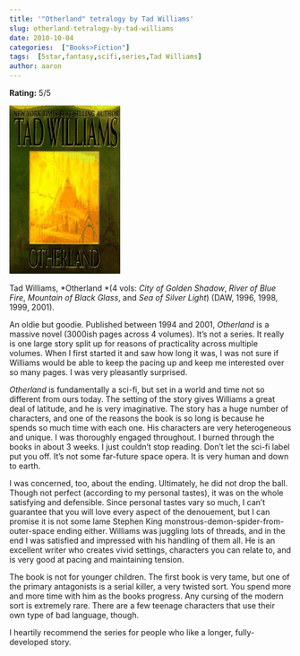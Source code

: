```yaml
---
title: '"Otherland" tetralogy by Tad Williams'
slug: otherland-tetralogy-by-tad-williams
date: 2010-10-04
categories:  ["Books>Fiction"]
tags:  [5star,fantasy,scifi,series,Tad Williams]
author: aaron
---
```


**Rating:** 5/5

![](cover6.jpg)

Tad Williams, *Otherland *(4 vols: *City of Golden Shadow*, *River of Blue Fire*, *Mountain of Black Glass*, and *Sea of Silver Light*) (DAW, 1996, 1998, 1999, 2001).

An oldie but goodie. Published between 1994 and 2001, *Otherland* is a massive novel (3000ish pages across 4 volumes). It’s not a series. It really is one large story split up for reasons of practicality across multiple volumes. When I first started it and saw how long it was, I was not sure if Williams would be able to keep the pacing up and keep me interested over so many pages. I was very pleasantly surprised.

*Otherland* is fundamentally a sci-fi, but set in a world and time not so different from ours today. The setting of the story gives Williams a great deal of latitude, and he is very imaginative. The story has a huge number of characters, and one of the reasons the book is so long is because he spends so much time with each one. His characters are very heterogeneous and unique. I was thoroughly engaged throughout. I burned through the books in about 3 weeks. I just couldn’t stop reading. Don’t let the sci-fi label put you off. It’s not some far-future space opera. It is very human and down to earth.

I was concerned, too, about the ending. Ultimately, he did not drop the ball. Though not perfect (according to my personal tastes), it was on the whole satisfying and defensible. Since personal tastes vary so much, I can’t guarantee that you will love every aspect of the denouement, but I can promise it is not some lame Stephen King monstrous-demon-spider-from-outer-space ending either. Williams was juggling lots of threads, and in the end I was satisfied and impressed with his handling of them all. He is an excellent writer who creates vivid settings, characters you can relate to, and is very good at pacing and maintaining tension.

The book is not for younger children. The first book is very tame, but one of the primary antagonists is a serial killer, a very twisted sort. You spend more and more time with him as the books progress. Any cursing of the modern sort is extremely rare. There are a few teenage characters that use their own type of bad language, though.

I heartily recommend the series for people who like a longer, fully-developed story.
